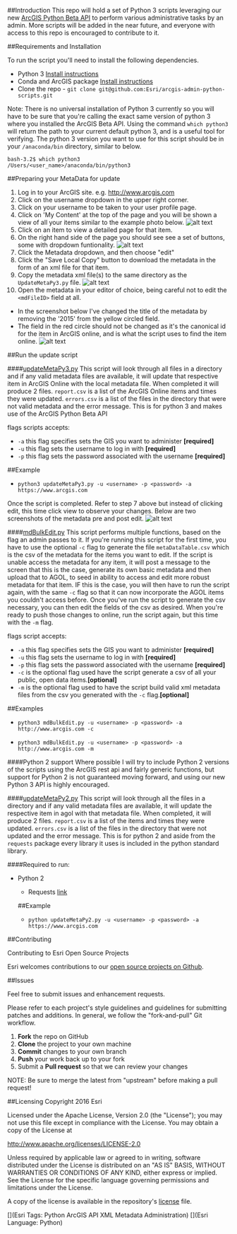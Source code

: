 
##Introduction
This repo will hold a set of Python 3 scripts leveraging our new [ArcGIS Python Beta API](https://developers.arcgis.com/python/) to perform various administrative tasks by an admin. More scripts will be added in the near future, and everyone with access to this repo is encouraged to contribute to it.

##Requirements and Installation

To run the script you'll need to install the following dependencies.

* Python 3 [Install instructions](https://www.continuum.io/downloads)
* Conda and ArcGIS package [Install instructions](https://developers.arcgis.com/python/guide/Install-and-set-up/)
* Clone the repo - ```git clone git@github.com:Esri/arcgis-admin-python-scripts.git```

Note: There is no universal installation of Python 3 currently so you will have to be sure that you're calling the exact same version of python 3 where you installed the ArcGIS Beta API. Using the command `which python3` will return the path to your current default python 3, and is a useful tool for verifying. The python 3 version you want to use for this script should be in your ```/anaconda/bin``` directory, similar to below.

```
bash-3.2$ which python3
/Users/<user_name>/anaconda/bin/python3
```

##Preparing your MetaData for update
1. Log in to your ArcGIS site.
	e.g. http://www.arcgis.com
1. Click on the username dropdown in the upper right corner.
1. Click on your username to be taken to your user profile page.
1. Click on 'My Content' at the top of the page and you will be shown a view of all your items similar to the example photo below.
![alt text](https://github.com/ArcGIS/python-admin/blob/master/images/2.png "My Content")
1. Click on an item to view a detailed page for that item.
1. On the right hand side of the page you should see see a set of buttons, some with dropdown funtionality.
 ![alt text](https://github.com/ArcGIS/python-admin/blob/master/images/3.png "detailed page")
1. Click the Metadata dropdown, and then choose "edit"
1. Click the "Save Local Copy" button to download the metadata in the form of an xml file for that item.
1. Copy the metadata xml file(s) to the same directory as the `UpdateMetaPy3.py` file.
![alt text](https://github.com/ArcGIS/python-admin/blob/master/images/4.png "save local copy example")
1. Open the metadata in your editor of choice, being careful not to edit the `<mdFileID>` field at all.
  *  In the screenshot below I've changed the title of the metadata by removing the '2015' from the yellow circled field.
  *  The field in the red circle should not be changed as it's the canonical id for the item in ArcGIS online, and is what the script uses to find the item online.
    ![alt text](https://github.com/ArcGIS/python-admin/blob/master/images/5.png "editing the metadata")



##Run the update script

####[updateMetaPy3.py](https://github.com/ArcGIS/python-admin/blob/master/updateMetaPy3.py)
This script will look through all files in a directory and if any valid metadata files are available, it will update that respective item in ArcGIS Online with the local metadata file. When completed it will produce 2 files. `report.csv` is a list of the ArcGIS Online items and times they were updated. `errors.csv` is a list of the files in the directory that were not valid metadata and the error message. This is for python 3 and makes use of the ArcGIS Python Beta API

flags scripts accepts:  
  * `-a` this flag specifies sets the GIS you want to administer __[required]__    
  * `-u` this flag sets the username to log in with __[required]__    
  * `-p` this flag sets the password associated with the username __[required]__    

##Example
* `python3 updateMetaPy3.py -u <username> -p <password> -a https://www.arcgis.com`

Once the script is completed. Refer to step 7 above but instead of clicking edit, this time click view to observe your changes. Below are two screenshots of the metadata pre and post edit.
![alt text](https://github.com/ArcGIS/python-admin/blob/master/images/6_7.jpg "before editing and after editing")

####[mdBulkEdit.py](https://github.com/Esri/arcgis-admin-python-scripts/blob/metaDataBulkEdit/mdBulkEdit.py)
This script performs multiple functions, based on the flag an admin passes to it. If you're running this script for the first time, you have to use the optional `-c` flag to generate the file `metaDataTable.csv` which is the csv of the metadata for the items you want to edit. If the script is unable access the metadata for any item, it will post a message to the screen that this is the case, generate its own basic metadata and then upload that to AGOL, to seed in ability to access and edit more robust metadata for that item. IF this is the case, you will then have to run the script again, with the same `-c` flag so that it can now incorporate the AGOL items you couldn't access before. Once you've run the script to generate the csv necessary, you can then edit the fields of the csv as desired. When you're ready to push those changes to online, run the script again, but this time with the `-m` flag.

flags script accepts:
  * `-a` this flag specifies sets the GIS you want to administer __[required]__    
  * `-u` this flag sets the username to log in with __[required]__    
  * `-p` this flag sets the password associated with the username __[required]__ 
  * `-c` is the optional flag used have the script generate a csv of all your public, open data items.__[optional]__
  * `-m` is the optional flag used to have the script build valid xml metadata files from the csv you generated with the `-c` flag.__[optional]__

##Examples
 * `python3 mdBulkEdit.py -u <username> -p <password> -a http://www.arcgis.com -c`

 * `python3 mdBulkEdit.py -u <username> -p <password> -a http://www.arcgis.com -m`



####Python 2 support
Where possible I will try to include Python 2 versions of the scripts using the ArcGIS rest api and fairly generic functions, but support for Python 2 is not guaranteed moving forward, and using our new Python 3 API is highly encouraged.

####[updateMetaPy2.py](https://github.com/ArcGIS/python-admin/blob/master/updateMetaPy2.py)
This script will look through all the files in a directory and if any valid metadata files are available, it will update the respective item in agol with that metadata file. When completed, it will produce 2 files. `report.csv` is a list of the items and times they were updated. `errors.csv` is a list of the files in the directory that were not updated and the error message. This is for python 2 and aside from the `requests` package every library it uses is included in the python standard library.

####Required to run:
* Python 2

  * Requests [link](http://docs.python-requests.org/en/master/)

  ##Example
  * `python updateMetaPy2.py -u <username> -p <password> -a https://www.arcgis.com`


##Contributing

Contributing to Esri Open Source Projects

Esri welcomes contributions to our [open source projects on Github](http://esri.github.io/).

##Issues

Feel free to submit issues and enhancement requests.

Please refer to each project's style guidelines and guidelines for submitting patches and additions. In general, we follow the "fork-and-pull" Git workflow.

 1. **Fork** the repo on GitHub
 2. **Clone** the project to your own machine
 3. **Commit** changes to your own branch
 4. **Push** your work back up to your fork
 5. Submit a **Pull request** so that we can review your changes

NOTE: Be sure to merge the latest from "upstream" before making a pull request!


##Licensing
Copyright 2016 Esri

Licensed under the Apache License, Version 2.0 (the "License");
you may not use this file except in compliance with the License.
You may obtain a copy of the License at

   http://www.apache.org/licenses/LICENSE-2.0

Unless required by applicable law or agreed to in writing, software
distributed under the License is distributed on an "AS IS" BASIS,
WITHOUT WARRANTIES OR CONDITIONS OF ANY KIND, either express or implied.
See the License for the specific language governing permissions and
limitations under the License.

A copy of the license is available in the repository's [license](https://github.com/ArcGIS/python-admin/blob/master/LICENSE) file.

[](Esri Tags: Python ArcGIS API XML Metadata Administration)
[](Esri Language: Python)
